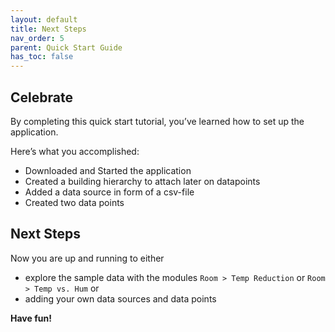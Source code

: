 ```yaml
---
layout: default
title: Next Steps
nav_order: 5
parent: Quick Start Guide
has_toc: false
---
```



## Celebrate
By completing this quick start tutorial, you’ve learned how to set up the application.

Here’s what you accomplished:
- Downloaded and Started the application
- Created a building hierarchy to attach later on datapoints
- Added a data source in form of a csv-file
- Created two data points


## Next Steps
Now you are up and running to either
- explore the sample data with the modules `Room > Temp Reduction` or `Room > Temp vs. Hum` or
- adding your own data sources and data points

**Have fun!**


